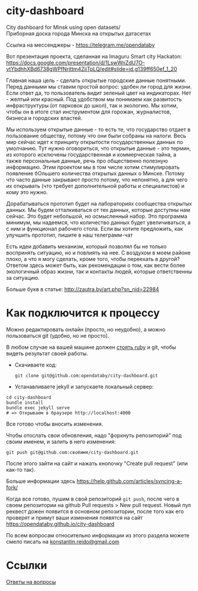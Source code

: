 # city-dashboard
City dashboard for Minsk using open datasets/  
Приборная доска города Минска на открытых датасетах

Ссылка на мессенджеры - 
https://telegram.me/opendataby



Вот презентация проекта, сделанная на Imaguru Smart city Hackaton: 
https://docs.google.com/presentation/d/1LswWnZdU7O-vtYbdhhXBd6738gWPfNrittm4ZiiTpLQ/edit#slide=id.g139ff650ef_1_20 

Главная наша цель - сделать открытые городские данные понятными. Перед данными мы ставим простой вопрос: удобен ли город для жизни. Если ответ да, то пользователь видит зеленый цвет на индикаторах. Нет - желтый или красный. Под удобством мы понимаем как развитость инфраструктуры (от парковок до школ), так и экологию. Мы хотим, чтобы он в итоге стал инструментом для горожан, журналистов, бизнеса и городских властей.

Мы используем открытые данные - то есть те, что государство отдает в пользование обществу, потому что они были собраны на налоги. Весь мир сейчас идет к принципу открытости государственных данных по умолчанию. Тут нужно оговориться, что открытые данные - это термин, из которого исключены государственная и коммерческая тайна, а также персональные данные, речь про общественно полезную информацию. Этим проектом мы в том числе хотим стимулировать появление бОльшего количества открытых данных о Минске. Потому что часто данные закрывают просто потому, что непонятно, а для чего их открывать (что требует дополнительной работы и специалистов) и кому это нужно. 

Дорабатываться прототип будет на лабораториях сообщества открытых данных. Мы будем отталкиваться от тех данных, которые доступны нам сейчас. Это будет небольшой, но осмысленный набор. Это программа минимум, мы надеемся, что количество данных будет увеличиваться, а с ним и функционал рабочего стола. Если вы хотите предложить, как улучшить прототип, пишите в наш телеграмм-чат

Есть идеи добавить механизм, который позволял бы не только воспринять ситуацию, но и повлиять на нее. С воздухом в моем районе плохо, а что я могу сделать, кроме того, чтобы переехать в другой? Ответом здесь может быть, как рекомендации о том, как вести более экологичный образ жизни, так и контакты людей, которые ответственны за ситуацию. 

Больше букв в статье: 
http://zautra.by/art.php?sn_nid=22984



# Как подключится к процессу

Можно редактировать онлайн (просто, но неудобно), а можно
пользоваться git (удобно, но не просто).

В любом случае на вашей машине должен [стоять ruby](https://ru.wikibooks.org/wiki/Ruby/%D0%9D%D0%B0%D1%87%D0%B0%D0%BB%D0%BE_%D1%80%D0%B0%D0%B1%D0%BE%D1%82%D1%8B/%D0%A3%D1%81%D1%82%D0%B0%D0%BD%D0%BE%D0%B2%D0%BA%D0%B0) и git, чтобы видеть
результат своей работы.

* Скачиваете код:

      git clone git@github.com:opendataby/city-dashboard.git

* Устанавливаете jekyll и запускаете локальный сервер:
```
cd city-dashboard
bundle install
bundle exec jekyll serve
# => Открываем в браузере http://localhost:4000
```

Все готово чтобы вносить изменения.

Чтобы отослать свои обновления, надо "форкнуть репозиторий" под своим именем, и залить в него изменения:
```
git push git@github.com:своёимя/city-dashboard.git
```

После этого зайти на сайт и нажать кнопочку "Create pull request" (или как-то так).

Больше информации здесь https://help.github.com/articles/syncing-a-fork/

Когда все готово, пушим в свой репозиторий `git push`, после чего в своем репозитории на github Pull requests > New pull request. Новый пул реквест дожен появится в основном репозитории, после того как его проверят и примут ваши изменения появятся на сайт https://opendataby.github.io/city-dashboard

По всем вопросам относительно информации из этого раздела можете смело писать на konstantin.reido@gmail.com

# Ссылки
[Ответы на вопросы](https://github.com/opendataby/city-dashboard/blob/master/docs/faq.md)

